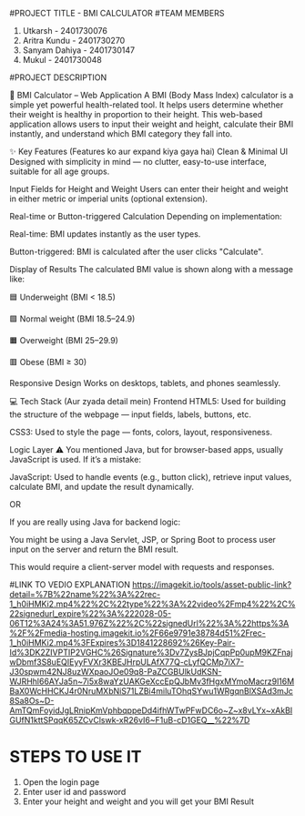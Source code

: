 #PROJECT TITLE -  BMI CALCULATOR
#TEAM MEMBERS 
1. Utkarsh - 2401730076
2. Aritra Kundu - 2401730270
3. Sanyam Dahiya - 2401730147
4. Mukul - 2401730048
   
#PROJECT DESCRIPTION

🧮 BMI Calculator – Web Application
A BMI (Body Mass Index) calculator is a simple yet powerful health-related tool. It helps users determine whether their weight is healthy in proportion to their height. This web-based application allows users to input their weight and height, calculate their BMI instantly, and understand which BMI category they fall into.

✨ Key Features (Features ko aur expand kiya gaya hai)
Clean & Minimal UI
Designed with simplicity in mind — no clutter, easy-to-use interface, suitable for all age groups.

Input Fields for Height and Weight
Users can enter their height and weight in either metric or imperial units (optional extension).

Real-time or Button-triggered Calculation
Depending on implementation:

Real-time: BMI updates instantly as the user types.

Button-triggered: BMI is calculated after the user clicks "Calculate".

Display of Results
The calculated BMI value is shown along with a message like:

🟦 Underweight (BMI < 18.5)

🟩 Normal weight (BMI 18.5–24.9)

🟧 Overweight (BMI 25–29.9)

🟥 Obese (BMI ≥ 30)

Responsive Design
Works on desktops, tablets, and phones seamlessly.

💻 Tech Stack (Aur zyada detail mein)
Frontend
HTML5: Used for building the structure of the webpage — input fields, labels, buttons, etc.

CSS3: Used to style the page — fonts, colors, layout, responsiveness.

Logic Layer
⚠️ You mentioned Java, but for browser-based apps, usually JavaScript is used. If it’s a mistake:

JavaScript: Used to handle events (e.g., button click), retrieve input values, calculate BMI, and update the result dynamically.

OR

If you are really using Java for backend logic:

You might be using a Java Servlet, JSP, or Spring Boot to process user input on the server and return the BMI result.

This would require a client-server model with requests and responses.

#LINK TO VEDIO EXPLANATION
https://imagekit.io/tools/asset-public-link?detail=%7B%22name%22%3A%22rec-1_h0iHMKi2.mp4%22%2C%22type%22%3A%22video%2Fmp4%22%2C%22signedurl_expire%22%3A%222028-05-06T12%3A24%3A51.976Z%22%2C%22signedUrl%22%3A%22https%3A%2F%2Fmedia-hosting.imagekit.io%2F66e9791e38784d51%2Frec-1_h0iHMKi2.mp4%3FExpires%3D1841228692%26Key-Pair-Id%3DK2ZIVPTIP2VGHC%26Signature%3Dv7ZysBJpjCqpPp0upM9KZFnajwDbmf3S8uEQIEyyFVXr3KBEJHrpULAfX77Q-cLyfQCMp7iX7-J30spwm42NJ8uzWXpaoJOe09q8-PaZCGBUlkUdKSN-WJRHhl66AYJa5n~7i5x8waYzUAKGeXccEpQJbMv3fHgxMYmoMacrz9l16MBaX0WcHHCKJ4r0NruMXbNiS71LZBi4miluTOhqSYwu1WRgqnBlXSAd3mJc8Sa8Os~D-AmTQmFoyidJgLRnipKmVphbqppeDd4ifhWTwPFwDC6o~Z~x8vLYx~xAkBIGUfN1kttSPqqK65ZCvClswk-xR26vI6~F1uB-cD1GEQ__%22%7D

# STEPS TO USE IT
1. Open the login page
2. Enter user id and password
3. Enter your height and weight and you will get your BMI Result
